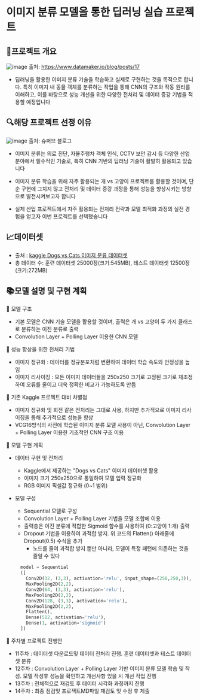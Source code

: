# 이미지 분류 모델을 통한 딥러닝 실습 프로젝트


## :flags:프로젝트 개요
![image](https://github.com/user-attachments/assets/7ca044e3-d9f7-4834-8398-d28a361ebe1d) 출처: https://www.datamaker.io/blog/posts/17

*  딥러닝을 활용한 이미지 분류 기술을 학습하고 실제로 구현하는 것을 목적으로 합니다. 특히 이미지 내 동물 객체를 분류하는 작업을 통해 CNN의 구조와 작동 원리를 이해하고, 이를 바탕으로 성능 개선을 위한 다양한 전처리 및 데이터 증강 기법을 적용할 예정입니다


## :mag:해당 프로젝트 선정 이유

![image](https://github.com/user-attachments/assets/83ebfdf7-a854-4ef3-900f-d700f9858066) 출처: 슈퍼브 블로그


* 이미지 분류는 의료 진단, 자율주행차 객체 인식, CCTV 보안 감시 등 다양한 산업 분야에서 필수적인 기술로, 특히 CNN 기반의 딥러닝 기술이 활발히 활용되고 있습니다

* 이미지 분류 학습을 위해 자주 활용되는 개 vs 고양이 프로젝트를 활용할 것이며, 단순 구현에 그치지 않고 전처리 및 데이터 증강 과정을 통해 성능을 향상시키는 방향으로 발전시켜보고자 합니다

* 실제 산업 프로젝트에서 자주 활용되는 전처리 전략과 모델 최적화 과정의 실전 경험을 얻고자 이번 프로젝트를 선택했습니다

## :chart_with_upwards_trend:데이터셋 

* 출처 : [kaggle Dogs vs Cats 이미지 분류 데이터셋](https://www.kaggle.com/c/dogs-vs-cats/data)
* 총 데이터 수: 훈련 데이터셋 25000장(크기:545MB), 테스트 데이터셋 12500장(크기:272MB)

## :books:모델 설명 및 구현 계획

:green_book: 모델 구조
* 기본 모델은 CNN 기술 모델을 활용할 것이며, 출력은 개 vs 고양이 두 가지 클래스로 분류하는 이진 분류로 출력
* Convolution Layer + Polling Layer 이용한 CNN 모델
  
:closed_book: 성능 향상을 위한 전처리 기법
* 이미지 정규화 : 데이터를 정규분포처럼 변환하여 데이터 학습 속도와 안정성을 높임
* 이미지 리사이징 : 모든 이미지 데이터들을 250x250 크기로 고정된 크기로 재조정하여 오류를 줄이고 더욱 정확한 비교가 가능하도록 만듬

:blue_book: 기존 Kaggle 프로젝트 대비 차별점
* 이미지 정규화 및 회전 같은 전처리는 그대로 사용, 하지만 추가적으로 이미지 리사이징을 통해 추가적으로 성능을 향상
* VCG16방식의 사전에 학습된 이미지 분류 모델 사용이 아닌, Convolution Layer + Polling Layer 이용한 기초적인 CNN 구조 이용

:orange_book: 모델 구현 계획
* 데이터 구현 및 전처리
  + Kaggle에서 제공하는 "Dogs vs Cats" 이미지 데이터셋 활용
  + 이미지 크기 250x250으로 통일하여 모델 입력 정규화
  + RGB 이미지 픽셀값 정규화 (0~1 범위)
* 모델 구성
  + Sequential 모델로 구성
  + Convolution Layer + Polling Layer 기법을 모델 조합에 이용
  + 출력층은 이진 분류에 적합한 Sigmoid 함수를 사용하여 (0:고양이 1:개) 출력
  + Dropout 기법을 이용하여 과적합 방지. 위 코드의 Flatten() 아래줄에 Dropout(0.5) 수식을 추가
    + 노드를 줄여 과적합 방지 뿐만 아니라, 모델이 특정 패턴에 의존하는 것을 줄일 수 있다
  
  ```python
    model = Sequential
    ([
      Conv2D(32, (3,3), activation='relu', input_shape=(250,250,3)),
      MaxPooling2D(2,2),
      Conv2D(64, (3,3), activation='relu'),
      MaxPooling2D(2,2),
      Conv2D(128, (3,3), activation='relu'),
      MaxPooling2D(2,2),
      Flatten(),
      Dense(512, activation='relu'),
      Dense(1, activation='sigmoid')
    ])

 :dart: 주차별 프로젝트 진행안
  + 11주차 : 데이터셋 다운로드및 데이터 전처리 진행. 훈련 데이터셋과 테스트 데이터셋 분류 
  + 12주차 : Convolution Layer + Polling Layer 기반 이미지 분류 모델 학습 및 작성. 모델 작성후 성능을 확인하고 개선사항 있을 시 개선 작업 진행
  + 13주차 : 전체적으로 재검토 후 데이터 시각화 과정까지 진행
  + 14주차 : 최종 점검및 프로젝트MD파일 재검토 및 수정 후 제출
  




